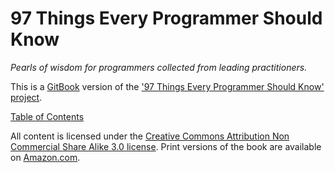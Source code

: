 97 Things Every Programmer Should Know
======

*Pearls of wisdom for programmers collected from leading practitioners.*


This is a [GitBook](https://www.gitbook.io) version of the ['97 Things Every Programmer Should Know' project](http://programmer.97things.oreilly.com/wiki/index.php/97_Things_Every_Programmer_Should_Know).

[Table of Contents](https://github.com/Semigradsky/97-things-every-programmer-should-know/blob/master/en/SUMMARY.md)

All content is licensed under the [Creative Commons Attribution Non Commercial Share Alike 3.0 license](http://creativecommons.org/licenses/by-nc-sa/3.0/). Print versions of the book are available on [Amazon.com](http://www.amazon.com/Things-Every-Programmer-Should-Know/dp/0596809484).

